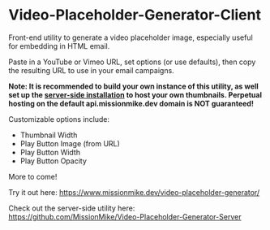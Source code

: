 # Video-Placeholder-Generator-Client
Front-end utility to generate a video placeholder image, especially useful for embedding in HTML email.

Paste in a YouTube or Vimeo URL, set options (or use defaults), then copy the resulting URL to use in your email campaigns.

**Note: It is recommended to build your own instance of this utility, as well set up the [server-side installation](https://github.com/MissionMike/Video-Placeholder-Generator-Server) to host your own thumbnails. Perpetual hosting on the default api.missionmike.dev domain is NOT guaranteed!**

Customizable options include:
* Thumbnail Width
* Play Button Image (from URL)
* Play Button Width
* Play Button Opacity

More to come!

Try it out here: https://www.missionmike.dev/video-placeholder-generator/

Check out the server-side utility here: https://github.com/MissionMike/Video-Placeholder-Generator-Server
